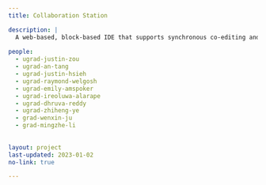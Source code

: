 ```yaml
---
title: Collaboration Station

description: |
  A web-based, block-based IDE that supports synchronous co-editing and collaboration. 
  
people: 
  - ugrad-justin-zou
  - ugrad-an-tang
  - ugrad-justin-hsieh
  - ugrad-raymond-welgosh
  - ugrad-emily-amspoker
  - ugrad-ireoluwa-alarape
  - ugrad-dhruva-reddy
  - ugrad-zhiheng-ye
  - grad-wenxin-ju
  - grad-mingzhe-li
  
  
layout: project
last-updated: 2023-01-02
no-link: true

---
```

